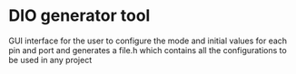 # DIO generator tool
GUI interface for the user to configure the mode and initial values for each pin and port
and generates a file.h which contains all the configurations to be used in any project
